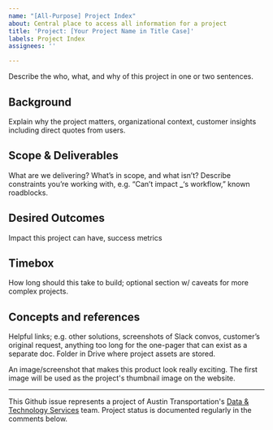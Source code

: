 ```yaml
---
name: "[All-Purpose] Project Index"
about: Central place to access all information for a project
title: 'Project: [Your Project Name in Title Case]'
labels: Project Index
assignees: ''

---
```


<!-- + In a nutshell (No Header) + -->
Describe the who, what, and why of this project in one or two sentences.

## Background

Explain why the project matters, organizational context, customer insights including direct quotes from users.

## Scope & Deliverables

What are we delivering? What’s in scope, and what isn’t? Describe constraints you’re working with, e.g. “Can’t impact **\_**‘s workflow,” known roadblocks.

## Desired Outcomes

Impact this project can have, success metrics

## Timebox

How long should this take to build; optional section w/ caveats for more complex projects.

## Concepts and references

Helpful links; e.g. other solutions, screenshots of Slack convos, customer’s original request, anything too long for the one-pager that can exist as a separate doc. Folder in Drive where project assets are stored.

<!-- + Image  (No Header) (No Header) + -->
An image/screenshot that makes this product look really exciting. The first image will be used as the project's thumbnail image on the website.

---
This Github issue represents a project of Austin Transportation's [Data & Technology Services](https://austinmobility.io/) team. Project status is documented regularly in the comments below.

<!-- Don't forget to: 
- Add a new "Project:" label here: https://github.com/cityofaustin/atd-data-tech/labels. Use the hex code #3D3D3D. 
- Add a project evaluation here: https://atd.knack.com/dts#project-evaluation/
-->
